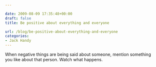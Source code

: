 ```yaml
---

date: 2009-08-09 17:35:48+00:00
draft: false
title: Be positive about everything and everyone

url: /blog/be-positive-about-everything-and-everyone
categories:
- Jack Handy
---
```


When negative things are being said about someone, mention something you like about that person. Watch what happens.
